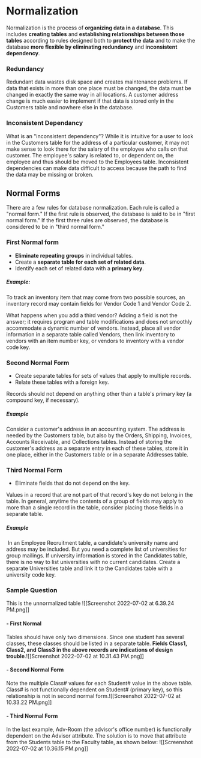 # Normalization

Normalization is the process of **organizing data in a database**. This includes **creating tables** and **establishing relationships between those tables** according to rules designed both to **protect the data** and to make the database **more flexible by eliminating redundancy** and **inconsistent dependency**.

### Redundancy
Redundant data wastes disk space and creates maintenance problems. If data that exists in more than one place must be changed, the data must be changed in exactly the same way in all locations. A customer address change is much easier to implement if that data is stored only in the Customers table and nowhere else in the database.

### Inconsistent Dependancy
What is an "inconsistent dependency"? While it is intuitive for a user to look in the Customers table for the address of a particular customer, it may not make sense to look there for the salary of the employee who calls on that customer. The employee's salary is related to, or dependent on, the employee and thus should be moved to the Employees table. Inconsistent dependencies can make data difficult to access because the path to find the data may be missing or broken.

## Normal Forms
There are a few rules for database normalization. Each rule is called a "normal form." If the first rule is observed, the database is said to be in "first normal form." If the first three rules are observed, the database is considered to be in "third normal form."

### First Normal form
-   **Eliminate repeating groups** in individual tables.
-   Create a **separate table for each set of related data**.
-   Identify each set of related data with a **primary key**.

##### Example:
To track an inventory item that may come from two possible sources, an inventory record may contain fields for Vendor Code 1 and Vendor Code 2.

What happens when you add a third vendor? Adding a field is not the answer; it requires program and table modifications and does not smoothly accommodate a dynamic number of vendors. Instead, place all vendor information in a separate table called Vendors, then link inventory to vendors with an item number key, or vendors to inventory with a vendor code key.


### Second Normal Form
-   Create separate tables for sets of values that apply to multiple records.
-   Relate these tables with a foreign key.

Records should not depend on anything other than a table's primary key (a compound key, if necessary). 

##### Example
 Consider a customer's address in an accounting system. The address is needed by the Customers table, but also by the Orders, Shipping, Invoices, Accounts Receivable, and Collections tables. Instead of storing the customer's address as a separate entry in each of these tables, store it in one place, either in the Customers table or in a separate Addresses table.

### Third Normal Form
-   Eliminate fields that do not depend on the key.

Values in a record that are not part of that record's key do not belong in the table. In general, anytime the contents of a group of fields may apply to more than a single record in the table, consider placing those fields in a separate table.

##### Example
 In an Employee Recruitment table, a candidate's university name and address may be included. But you need a complete list of universities for group mailings. If university information is stored in the Candidates table, there is no way to list universities with no current candidates. Create a separate Universities table and link it to the Candidates table with a university code key.


### Sample Question
This is the unnormalized table
![[Screenshot 2022-07-02 at 6.39.24 PM.png]]

#### - First Normal
Tables should have only two dimensions. Since one student has several classes, these classes should be listed in a separate table. **Fields Class1, Class2, and Class3 in the above records are indications of design trouble**.![[Screenshot 2022-07-02 at 10.31.43 PM.png]]

#### - Second Normal Form
Note the multiple Class# values for each Student# value in the above table. Class# is not functionally dependent on Student# (primary key), so this relationship is not in second normal form.![[Screenshot 2022-07-02 at 10.33.22 PM.png]]

#### - Third Normal Form
In the last example, Adv-Room (the advisor's office number) is functionally dependent on the Advisor attribute. The solution is to move that attribute from the Students table to the Faculty table, as shown below:
![[Screenshot 2022-07-02 at 10.36.15 PM.png]]